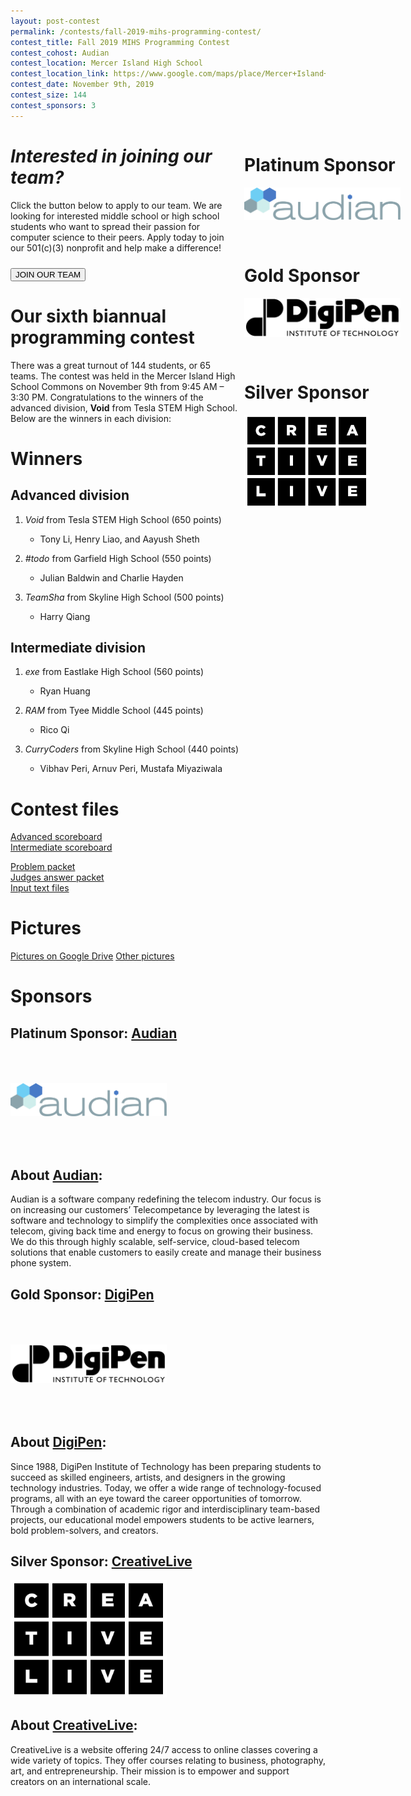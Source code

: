 ```yaml
---
layout: post-contest
permalink: /contests/fall-2019-mihs-programming-contest/
contest_title: Fall 2019 MIHS Programming Contest
contest_cohost: Audian
contest_location: Mercer Island High School
contest_location_link: https://www.google.com/maps/place/Mercer+Island+High+School/@47.5719538,-122.2202913,17z/data=!4m12!1m6!3m5!1s0x54906bdae7961a9d:0x6e6caf34f523feb!2sMercer+Island+High+School!8m2!3d47.5719538!4d-122.2181026!3m4!1s0x54906bdae7961a9d:0x6e6caf34f523feb!8m2!3d47.5719538!4d-122.2181026
contest_date: November 9th, 2019
contest_size: 144
contest_sponsors: 3
---
```


<div style="float: right; margin-right: -140px; margin-left: 10px; text-align: center;">
  <h1 style="text-align: left;"><b>Platinum Sponsor</b></h1>
  <a href="http://www.audian.com/"><img src="/assets/images/sponsor_audian.png" alt="Audian" style="width: 250px; margin-bottom: 30px; margin-right: 20px; display block;"></a>
  <h1 style="text-align: left;"><b>Gold Sponsor</b></h1>
  <a href="http://www.digipen.edu/"><img src="/assets/images/sponsor_digipen.jpg" alt="DigiPen" style="width: 250px; margin-bottom: 30px; margin-right: 20px; display block;"></a>
  <h1 style="text-align: left;"><b>Silver Sponsor</b></h1>
  <a href="https://www.creativelive.com"><img src="/assets/images/sponsor_creativelive.jpg" alt="CreativeLive" style="width: 200px; margin-right: 20px; display: block;"></a>
</div>

# _Interested in joining our team?_

Click the button below to apply to our team. We are looking for interested middle school or high school students who want to spread their passion for computer science to their peers. Apply today to join our 501(c)(3) nonprofit and help make a difference!

<a href = "/contests/create"><button class = "contests-header-section-button" style="margin-top:10px">JOIN OUR TEAM</button></a>

# Our sixth biannual programming contest

There was a great turnout of 144 students, or 65 teams. The contest was held in the Mercer Island High School Commons on November 9th from 9:45 AM – 3:30 PM. Congratulations to the winners of the advanced division, **Void** from Tesla STEM High School. Below are the winners in each division:

# Winners

## Advanced division

1. _Void_  from Tesla STEM High School (650 points)

    - Tony Li, Henry Liao, and Aayush Sheth
2. _#todo_  from Garfield High School (550 points)

    - Julian Baldwin and Charlie Hayden
3. _TeamSha_  from Skyline High School (500 points)

    - Harry Qiang

## Intermediate division

1. _exe_  from Eastlake High School (560 points)

    - Ryan Huang
2. _RAM_  from Tyee Middle School (445 points)

    - Rico Qi
3. _CurryCoders_  from Skyline High School (440 points)

    - Vibhav Peri, Arnuv Peri, Mustafa Miyaziwala

# Contest files

[Advanced scoreboard](/assets/docs/fall_2019_mihs/advanced_scoreboard.pdf)  
[Intermediate scoreboard](/assets/docs/fall_2019_mihs/intermediate_scoreboard.pdf)

[Problem packet](/assets/docs/fall_2019_mihs/problem_set.pdf)  
[Judges answer packet](/assets/docs/fall_2019_mihs/judges_data.pdf)  
[Input text files](/assets/docs/fall_2019_mihs/inputs.zip)

# Pictures

[Pictures on Google Drive](https://drive.google.com/drive/folders/1vyLRViQ0rq5esdt82HTDFXtXCTTe-tya?usp=sharing)
[Other pictures](https://www.fuelfish.com/Other/Coding-event/n-tMkTRH/)

# Sponsors

## **Platinum Sponsor:** <a href="http://www.audian.com/">Audian</a>

<a href="http://www.audian.com/"><img src="/assets/images/sponsor_audian.png" alt="Audian" style="width: 250px; margin-top: 50px; margin-bottom: 50px;"></a>


## About <u>Audian</u>:

Audian is a software company redefining the telecom industry. Our focus is on increasing our customers’ Telecompetance by leveraging the latest is software and technology to simplify the complexities once associated with telecom, giving back time and energy to focus on growing their business. We do this through highly scalable, self-service, cloud-based telecom solutions that enable customers to easily create and manage their business phone system.

## **Gold Sponsor:** <a href="https://www.digipen.edu/">DigiPen</a>

<a href="https://www.digipen.edu/"><img src="/assets/images/sponsor_digipen.jpg" alt="DigiPen" style="width: 250px; margin-top: 50px; margin-bottom: 50px;"></a>


## About <u>DigiPen</u>:

Since 1988, DigiPen Institute of Technology has been preparing students to succeed as skilled engineers, artists, and designers in the growing technology industries. Today, we offer a wide range of technology-focused programs, all with an eye toward the career opportunities of tomorrow. Through a combination of academic rigor and interdisciplinary team-based projects, our educational model empowers students to be active learners, bold problem-solvers, and creators.

## **Silver Sponsor:** <a href="https://www.creativelive.com">CreativeLive</a>

<a href="https://www.creativelive.com"><img src="/assets/images/sponsor_creativelive.jpg" alt="CreativeLive" style="width: 250px; margin-right: 20px;"></a>

## About <u>CreativeLive</u>:

CreativeLive is a website offering 24/7 access to online classes covering a wide variety of topics. They offer courses relating to business, photography, art, and entrepreneurship. Their mission is to empower and support creators on an international scale.